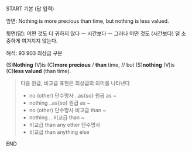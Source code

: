 START
기본 (답 입력)

앞면:
Nothing is more precious than time, but nothing is less valued.


뒷면(답):
어떤 것도 더 귀하지 않다 ㅡ 시간보다 ㅡ 그러나 어떤 것도 (시간보다) 덜 소중하게 여겨지지 않는다.


해석:
93 903 최상급 구문

(S)**Nothing** (V)is (C)**more precious** / **than** time, // but (S)**nothing** (V)is (C)**less valued** (than time).

> 다음 원급, 비교급 표현은 최상급의 의미를 나타낸다
> 
> - no (other) 단수명사 ..as{so} 원급 as ~
> - nothing ..as{so} 원급 as ~
> - no (other) 단수명사 비교급 than ~
> - nothing .. 비교급 than ~
> - 비교급 than any other 단수명사
> - 비교급 than anything else
<!--ID: 1696749860107-->
END